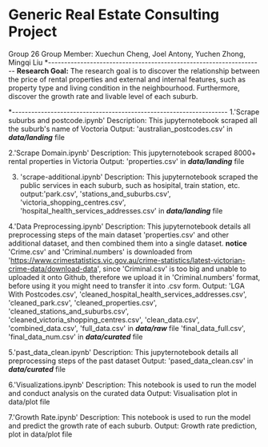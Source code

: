 # Generic Real Estate Consulting Project
Group 26
Group Member: Xuechun Cheng, Joel Antony, Yuchen Zhong, Mingqi Liu
*-------------------------------------------------------------------
**Research Goal:** The research goal is to discover the relationship between the price of rental properties and external and internal features, such as property type and living condition in the neighbourhood. Furthermore, discover the growth rate and livable level of each suburb.

*-------------------------------------------------------------------
1.'Scrape suburbs and postcode.ipynb' 
  Description: This jupyternotebook scraped all the suburb's name of Voctoria
  Output: 'australian_postcodes.csv' in ***data/landing*** file

2.'Scrape Domain.ipynb'
  Description: This jupyternotebook scraped 8000+ rental properties in Victoria
  Output: 'properties.csv' in ***data/landing*** file

3. 'scrape-additional.ipynb'
   Description: This jupyternotebook scraped the public services in each suburb, such as hosipital, train station, etc.
   output:'park.csv', 'stations_and_suburbs.csv', 'victoria_shopping_centres.csv', 'hospital_health_services_addresses.csv' in ***data/landing*** file

4.'Data Preprocessing.ipynb'
  Description: This jupyternotebook details all preprocessing steps of the main dataset 'properties.csv' and other additional dataset, and then combined them into a single dataset.
               **notice** 'Crime.csv' and 'Criminal.numbers' is downloaded from 'https://www.crimestatistics.vic.gov.au/crime-statistics/latest-victorian-crime-data/download-data',
                          since 'Criminal.csv' is too big and unable to uploaded it onto Github, therefore we upload it in 'Criminal.numbers' format, before using it you might need to 
                          transfer it into .csv form.
  Output: 'LGA With Postcodes.csv', 'cleaned_hospital_health_services_addresses.csv', 'cleaned_park.csv', 'cleaned_properties.csv', 'cleaned_stations_and_suburbs.csv', 
          'cleaned_victoria_shopping_centres.csv',  'clean_data.csv', 'combined_data.csv', 'full_data.csv' in ***data/raw*** file
          'final_data_full.csv', 'final_data_num.csv' in ***data/curated*** file

5.'past_data_clean.ipynb'
  Description: This jupyternotebook details all preprocessing steps of the past dataset
  Output: 'pased_data_clean.csv' in ***data/curated*** file

6.'Visualizations.ipynb'
  Description: This notebook is used to run the model and conduct analysis on the curated data
  Output: Visualisation plot in data/plot file

7.'Growth Rate.ipynb'
  Description: This notebook is used to run the model and predict the growth rate of each suburb.
  Output: Growth rate prediction, plot in data/plot file
